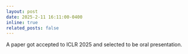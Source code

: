 ```yaml
---
layout: post
date: 2025-2-11 16:11:00-0400
inline: true
related_posts: false
---
```

A paper got accepted to ICLR 2025 and selected to be oral presentation.
